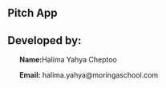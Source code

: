 ## Pitch App

## Developed by:
<ul><strong> Name:</strong>Halima Yahya Cheptoo </ul>
<ul><strong>Email:</strong> halima.yahya@moringaschool.com</ul>

## 



